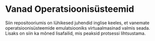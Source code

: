 # Vanad Operatsioonisüsteemid

Siin repositooriumis on lühikesed juhendid inglise keeles, et vanemate operatsioonisüsteemide emulatsiooniks virtuaalmasinad valmis seada. Lisaks on siin ka mõned lisafailid, mis peaksid protsessi lihtsustama.

